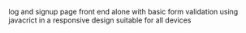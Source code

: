 log and signup page front end alone with basic form validation using javacrict in a responsive design suitable for all devices
